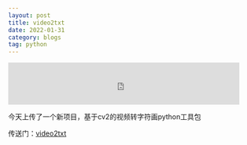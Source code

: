 ```yaml
---
layout: post
title: video2txt
date: 2022-01-31
category: blogs
tag: python
---
```


<iframe frameborder="no" border="0" marginwidth="0" marginheight="0" width=470 height=86 src="https://music.163.com/outchain/player?type=2&id=1313070401&auto=1&height=66"></iframe>

今天上传了一个新项目，基于cv2的视频转字符画python工具包

传送门：[video2txt](https://zhengyinloong.github.io/video2txt)
